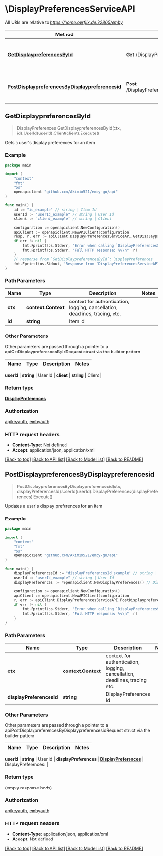 # \DisplayPreferencesServiceAPI

All URIs are relative to *https://home.ourflix.de:32865/emby*

Method | HTTP request | Description
------------- | ------------- | -------------
[**GetDisplaypreferencesById**](DisplayPreferencesServiceAPI.md#GetDisplaypreferencesById) | **Get** /DisplayPreferences/{Id} | Gets a user&#39;s display preferences for an item
[**PostDisplaypreferencesByDisplaypreferencesid**](DisplayPreferencesServiceAPI.md#PostDisplaypreferencesByDisplaypreferencesid) | **Post** /DisplayPreferences/{DisplayPreferencesId} | Updates a user&#39;s display preferences for an item



## GetDisplaypreferencesById

> DisplayPreferences GetDisplaypreferencesById(ctx, id).UserId(userId).Client(client).Execute()

Gets a user's display preferences for an item



### Example

```go
package main

import (
	"context"
	"fmt"
	"os"
	openapiclient "github.com/Akimio521/emby-go/api"
)

func main() {
	id := "id_example" // string | Item Id
	userId := "userId_example" // string | User Id
	client := "client_example" // string | Client

	configuration := openapiclient.NewConfiguration()
	apiClient := openapiclient.NewAPIClient(configuration)
	resp, r, err := apiClient.DisplayPreferencesServiceAPI.GetDisplaypreferencesById(context.Background(), id).UserId(userId).Client(client).Execute()
	if err != nil {
		fmt.Fprintf(os.Stderr, "Error when calling `DisplayPreferencesServiceAPI.GetDisplaypreferencesById``: %v\n", err)
		fmt.Fprintf(os.Stderr, "Full HTTP response: %v\n", r)
	}
	// response from `GetDisplaypreferencesById`: DisplayPreferences
	fmt.Fprintf(os.Stdout, "Response from `DisplayPreferencesServiceAPI.GetDisplaypreferencesById`: %v\n", resp)
}
```

### Path Parameters


Name | Type | Description  | Notes
------------- | ------------- | ------------- | -------------
**ctx** | **context.Context** | context for authentication, logging, cancellation, deadlines, tracing, etc.
**id** | **string** | Item Id | 

### Other Parameters

Other parameters are passed through a pointer to a apiGetDisplaypreferencesByIdRequest struct via the builder pattern


Name | Type | Description  | Notes
------------- | ------------- | ------------- | -------------

 **userId** | **string** | User Id | 
 **client** | **string** | Client | 

### Return type

[**DisplayPreferences**](DisplayPreferences.md)

### Authorization

[apikeyauth](../README.md#apikeyauth), [embyauth](../README.md#embyauth)

### HTTP request headers

- **Content-Type**: Not defined
- **Accept**: application/json, application/xml

[[Back to top]](#) [[Back to API list]](../README.md#documentation-for-api-endpoints)
[[Back to Model list]](../README.md#documentation-for-models)
[[Back to README]](../README.md)


## PostDisplaypreferencesByDisplaypreferencesid

> PostDisplaypreferencesByDisplaypreferencesid(ctx, displayPreferencesId).UserId(userId).DisplayPreferences(displayPreferences).Execute()

Updates a user's display preferences for an item



### Example

```go
package main

import (
	"context"
	"fmt"
	"os"
	openapiclient "github.com/Akimio521/emby-go/api"
)

func main() {
	displayPreferencesId := "displayPreferencesId_example" // string | DisplayPreferences Id
	userId := "userId_example" // string | User Id
	displayPreferences := *openapiclient.NewDisplayPreferences() // DisplayPreferences | DisplayPreferences: 

	configuration := openapiclient.NewConfiguration()
	apiClient := openapiclient.NewAPIClient(configuration)
	r, err := apiClient.DisplayPreferencesServiceAPI.PostDisplaypreferencesByDisplaypreferencesid(context.Background(), displayPreferencesId).UserId(userId).DisplayPreferences(displayPreferences).Execute()
	if err != nil {
		fmt.Fprintf(os.Stderr, "Error when calling `DisplayPreferencesServiceAPI.PostDisplaypreferencesByDisplaypreferencesid``: %v\n", err)
		fmt.Fprintf(os.Stderr, "Full HTTP response: %v\n", r)
	}
}
```

### Path Parameters


Name | Type | Description  | Notes
------------- | ------------- | ------------- | -------------
**ctx** | **context.Context** | context for authentication, logging, cancellation, deadlines, tracing, etc.
**displayPreferencesId** | **string** | DisplayPreferences Id | 

### Other Parameters

Other parameters are passed through a pointer to a apiPostDisplaypreferencesByDisplaypreferencesidRequest struct via the builder pattern


Name | Type | Description  | Notes
------------- | ------------- | ------------- | -------------

 **userId** | **string** | User Id | 
 **displayPreferences** | [**DisplayPreferences**](DisplayPreferences.md) | DisplayPreferences:  | 

### Return type

 (empty response body)

### Authorization

[apikeyauth](../README.md#apikeyauth), [embyauth](../README.md#embyauth)

### HTTP request headers

- **Content-Type**: application/json, application/xml
- **Accept**: Not defined

[[Back to top]](#) [[Back to API list]](../README.md#documentation-for-api-endpoints)
[[Back to Model list]](../README.md#documentation-for-models)
[[Back to README]](../README.md)

